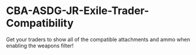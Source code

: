 # CBA-ASDG-JR-Exile-Trader-Compatibility
Get your traders to show all of the compatible attachments and ammo when enabling the weapons filter!
